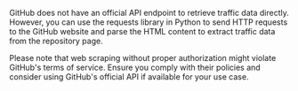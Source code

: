 GitHub does not have an official API endpoint to retrieve traffic data directly. However, you can use the requests library in Python to send HTTP requests to the GitHub website and parse the HTML content to extract traffic data from the repository page.

Please note that web scraping without proper authorization might violate GitHub's terms of service. Ensure you comply with their policies and consider using GitHub's official API if available for your use case.